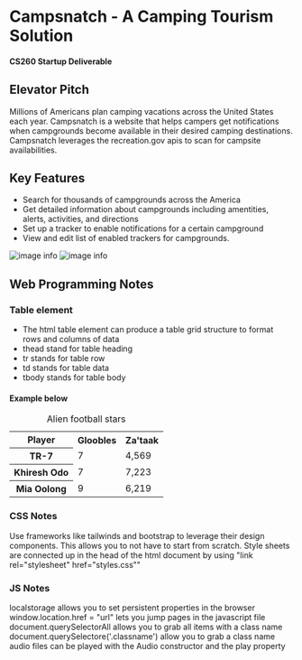 # Campsnatch - A Camping Tourism Solution
#### CS260 Startup Deliverable

## Elevator Pitch
Millions of Americans plan camping vacations across the United States each year. Campsnatch is a website that helps campers get notifications when campgrounds become available in their desired camping destinations. Campsnatch leverages the recreation.gov apis to scan for campsite availabilities.

## Key Features
* Search for thousands of campgrounds across the America
* Get detailed information about campgrounds including amentities, alerts, activities, and directions 
* Set up a tracker to enable notifications for a certain campground
* View and edit list of enabled trackers for campgrounds.

![image info](./DesignImages/Intro.png)
![image info](./DesignImages/Procedure.png)

## Web Programming Notes
### Table element
* The html table element can produce a table grid structure to format rows and columns of data
* thead stand for table heading
* tr stands for table row
* td stands for table data
* tbody stands for table body
#### Example below
<table>
    <caption>Alien football stars</caption>
    <tr>
        <th scope="col">Player</th>
        <th scope="col">Gloobles</th>
        <th scope="col">Za'taak</th>
    </tr>
    <tr>
        <th scope="row">TR-7</th>
        <td>7</td>
        <td>4,569</td>
    </tr>
    <tr>
        <th scope="row">Khiresh Odo</th>
        <td>7</td>
        <td>7,223</td>
    </tr>
    <tr>
        <th scope="row">Mia Oolong</th>
        <td>9</td>
        <td>6,219</td>
    </tr>
</table>

### CSS Notes
Use frameworks like tailwinds and bootstrap to leverage their design components. This allows you to not have to start from scratch.
Style sheets are connected up in the head of the html document by using "link rel="stylesheet" href="styles.css""

### JS Notes
localstorage allows you to set persistent properties in the browser
window.location.href = "url" lets you jump pages in the javascript file
document.querySelectorAll allows you to grab all items with a class name
document.querySelectore('.classname') allow you to grab a class name
audio files can be played with the Audio constructor and the play property
